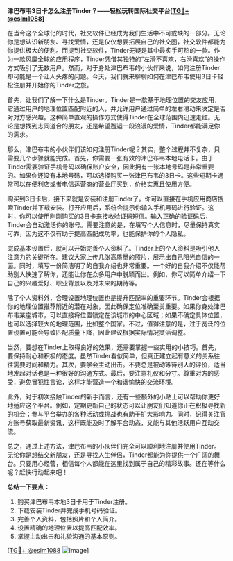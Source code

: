 **津巴布韦3日卡怎么注册Tinder？——轻松玩转国际社交平台[[TG💪+ @esim1088](https://t.me/s/esim1088)]**

在当今这个全球化的时代，社交软件已经成为我们生活中不可或缺的一部分。无论你是想认识新朋友、寻找爱情，还是仅仅想要拓展自己的社交圈，社交软件都能为你提供极大的便利。而提到社交软件，Tinder无疑是其中最炙手可热的一款。作为一款风靡全球的应用程序，Tinder凭借其独特的“左滑不喜欢，右滑喜欢”的操作方式吸引了无数用户。然而，对于身处津巴布韦的小伙伴来说，如何注册Tinder却可能是一个让人头疼的问题。今天，我们就来聊聊如何在津巴布韦使用3日卡轻松注册并开始你的Tinder之旅。

首先，让我们了解一下什么是Tinder。Tinder是一款基于地理位置的交友应用，它通过用户的地理位置匹配附近的人，并允许用户通过简单的左右滑动来决定是否对对方感兴趣。这种简单直观的操作方式使得Tinder在全球范围内迅速走红。无论是想找到志同道合的朋友，还是希望邂逅一段浪漫的爱情，Tinder都能满足你的需求。

那么，津巴布韦的小伙伴们该如何注册Tinder呢？其实，整个过程并不复杂，只需要几个步骤就能完成。首先，你需要一张有效的津巴布韦本地电话卡。由于Tinder需要验证手机号码以确保账户安全，因此拥有一张本地号码是非常重要的。如果你还没有本地号码，可以选择购买一张津巴布韦的3日卡。这些短期卡通常可以在便利店或者电信运营商的营业厅买到，价格实惠且使用方便。

购买到3日卡后，接下来就是安装和注册Tinder了。你可以直接在手机应用商店搜索Tinder并下载安装。打开应用后，系统会提示你输入手机号码进行验证。这时，你可以使用刚刚购买的3日卡来接收验证码短信。输入正确的验证码后，Tinder会自动激活你的账号。需要注意的是，在填写个人信息时，尽量保持真实可靠，因为这不仅有助于提高匹配成功率，也能保护你的个人隐私。

完成基本设置后，就可以开始完善个人资料了。Tinder上的个人资料是吸引他人注意力的关键所在。建议大家上传几张高质量的照片，展示出自己阳光自信的一面。同时，填写一份简洁明了的自我介绍也非常重要。一个好的自我介绍不仅能帮助别人快速了解你，还能让你在众多用户中脱颖而出。例如，你可以简单介绍一下自己的兴趣爱好、职业背景以及对未来的期待等。

除了个人资料外，合理设置地理位置也是提升匹配率的重要环节。Tinder会根据你的地理位置推荐附近的潜在对象，因此确保定位准确至关重要。如果你身处津巴布韦某座城市，可以直接将位置锁定在该城市的中心区域；如果不确定具体位置，也可以选择较大的地理范围，比如整个国家。不过，值得注意的是，过于宽泛的位置设置可能会导致匹配质量下降，因此建议根据实际情况灵活调整。

当然，要想在Tinder上取得良好的效果，还需要掌握一些实用的小技巧。首先，要保持耐心和积极的态度。虽然Tinder看似简单，但真正建立起有意义的关系往往需要时间和精力。其次，要学会主动出击。不要总是被动等待别人的评价，适当地发起对话也是一种很好的沟通方式。最后，要注意礼仪和分寸。尊重对方的感受，避免冒犯性言论，这样才能营造一个和谐愉快的交流环境。

此外，对于初次接触Tinder的新手而言，还有一些额外的小贴士可以帮助你更好地适应这个平台。例如，定期更新自己的状态可以让朋友们知道你正在积极寻找新的机会；参与平台举办的各种活动或挑战也有助于扩大影响力。同时，记得关注官方账号获取最新资讯，这样既能及时了解平台动态，又能与其他活跃用户互动交流。

总之，通过上述方法，津巴布韦的小伙伴们完全可以顺利地注册并使用Tinder。无论你是想结交新朋友，还是寻找人生伴侣，Tinder都能为你提供一个广阔的舞台。只要用心经营，相信每个人都能在这里找到属于自己的精彩故事。还在等什么呢？赶快行动起来吧！

**总结一下要点：**
1. 购买津巴布韦本地3日卡用于Tinder注册。
2. 下载安装Tinder并完成手机号码验证。
3. 完善个人资料，包括照片和个人简介。
4. 设置精确的地理位置以提高匹配效率。
5. 掌握主动出击和礼貌沟通的基本原则。

[[TG💪+ @esim1088](https://t.me/s/esim1088) ![Image](https://i.postimg.cc/4NQfJmqS/Snipaste-2025-05-13-00-14-12.png)]